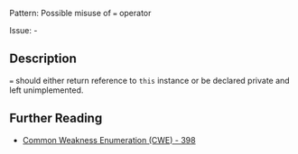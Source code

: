 Pattern: Possible misuse of `=` operator

Issue: -

## Description

`=` should either return reference to `this` instance or be declared private and left unimplemented.

## Further Reading

* [Common Weakness Enumeration (CWE) - 398](https://cwe.mitre.org/data/definitions/398.html)